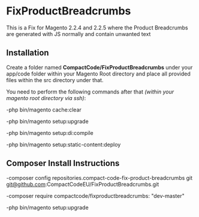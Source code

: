 # FixProductBreadcrumbs
This is a Fix for Magento 2.2.4 and 2.2.5 where the Product Breadcrumbs are generated with JS normally and contain unwanted text

## Installation

Create a folder named **CompactCode/FixProductBreadcrumbs** under your app/code folder within your Magento Root directory and place all provided files within the src directory under that.

You need to perform the following commands after that *(within your magento root directory via ssh)*:

-php bin/magento cache:clear

-php bin/magento setup:upgrade

-php bin/magento setup:di:compile

-php bin/magento setup:static-content:deploy

## Composer Install Instructions
-composer config repositories.compact-code-fix-product-breadcrumbs git git@github.com:CompactCodeEU/FixProductBreadcrumbs.git

-composer require compactcode/fixproductbreadcrumbs: "dev-master"

-php bin/magento setup:upgrade
